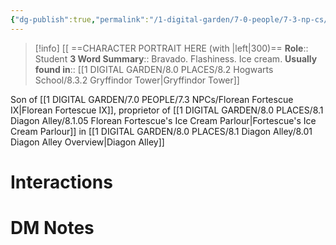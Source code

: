 ```yaml
---
{"dg-publish":true,"permalink":"/1-digital-garden/7-0-people/7-3-np-cs/florean-fortescue-x/","tags":["#person","hogwarts","student","gryffindor"]}
---
```


>[!info] 
>[[ ==CHARACTER PORTRAIT HERE (with |left|300)==
>**Role**:: Student
>**3 Word Summary**:: Bravado. Flashiness. Ice cream.
>**Usually found in**:: [[1 DIGITAL GARDEN/8.0 PLACES/8.2 Hogwarts School/8.3.2 Gryffindor Tower\|Gryffindor Tower]]

Son of [[1 DIGITAL GARDEN/7.0 PEOPLE/7.3 NPCs/Florean Fortescue IX\|Florean Fortescue IX]], proprietor of [[1 DIGITAL GARDEN/8.0 PLACES/8.1 Diagon Alley/8.1.05 Florean Fortescue's Ice Cream Parlour\|Fortescue's Ice Cream Parlour]] in [[1 DIGITAL GARDEN/8.0 PLACES/8.1 Diagon Alley/8.01 Diagon Alley Overview\|Diagon Alley]]

# Interactions


# DM Notes
